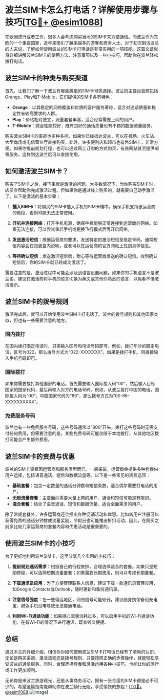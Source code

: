 # 波兰SIM卡怎么打电话？详解使用步骤与技巧[[TG💪+ @esim1088](https://t.me/s/esim1088)]

在欧洲旅行或者工作，很多人会考虑购买当地的SIM卡来方便通信。而波兰作为东欧的一个重要国家，近年来吸引了越来越多的游客和商务人士。对于初次到访波兰的人来说，了解如何使用波兰的SIM卡打电话是非常实用的一项技能。这篇文章就将详细讲解波兰SIM卡的使用方法、注意事项以及一些小技巧，帮助你在波兰轻松拨打电话。

## 波兰SIM卡的种类与购买渠道

首先，让我们了解一下波兰有哪些类型的SIM卡可供选择。波兰的主要运营商包括Orange、Play和T-Mobile，它们提供的SIM卡各有特色：

- **Orange**：以其稳定的网络覆盖和优质的客户服务著称，适合对通话质量和稳定性有较高要求的人群。
- **Play**：价格相对便宜，流量套餐丰富，适合经常需要上网的用户。
- **T-Mobile**：综合性能较好，既有良好的通话质量也有不错的数据流量服务。

购买波兰SIM卡的渠道也多种多样。如果你已经抵达波兰，可以在机场、火车站、大型商场或电信营业厅直接购买。此外，许多便利店和超市也有售SIM卡，非常方便。如果你提前规划行程，也可以通过网上订购的方式购买，有些网站甚至提供邮寄服务，这样到达波兰后可以直接使用。

## 如何激活波兰SIM卡？

购买了SIM卡之后，接下来就是激活的问题。大多数情况下，当你购买SIM卡时，店员会帮助你完成激活过程。但如果你是通过线上购买的，就需要自己动手激活了。以下是激活的基本步骤：

1. **插入SIM卡**：将购买的SIM卡插入手机的SIM卡槽中。确保手机支持该运营商的频段，否则可能无法正常使用。
   
2. **开机并连接网络**：打开手机电源，确保手机能够正常连接到运营商的网络。如果无法连接，可以尝试重启手机或更换飞行模式后再开启网络。

3. **发送激活短信**：根据运营商的要求，发送特定的激活短信至指定号码。通常短信内容会在包装盒内说明，或者可以在运营商的官方网站上找到具体信息。

4. **等待确认短信**：发送激活短信后，耐心等待运营商发送的确认短信。收到确认短信后，你的SIM卡就已经成功激活了。

需要注意的是，激活过程中可能会涉及到语言设置问题。如果你的手机语言不是波兰语，建议在激活前将手机的语言切换为英文或其他你熟悉的语言，以免看不懂激活提示。

## 波兰SIM卡的拨号规则

激活完成后，就可以开始使用波兰SIM卡打电话了。波兰的拨号规则和其他国家类似，但也有一些需要注意的地方。

### 国内拨打

在国内拨打固定电话时，只需输入区号和电话号码即可。例如，拨打华沙的固定电话，区号为022，那么拨号方式为“022-XXXXXXX”。如果是拨打手机，则直接输入手机号码即可。

### 国际拨打

如果你需要拨打其他国家的电话，首先需要输入国际接入码“00”，然后输入目标国家的国家代码，最后再输入对方的电话号码。例如，从波兰拨打中国的电话，国际接入码为“00”，中国国家代码为“86”，那么拨号方式为“00-86-XXXXXXXXXX”。

### 免费服务号码

波兰也有一些免费服务号码，这些号码通常以“800”开头。拨打这些号码时无需支付任何费用，但需要注意的是，某些免费号码可能仅限于本地拨打，从其他地区拨打可能会产生额外费用。

## 波兰SIM卡的资费与优惠

波兰的SIM卡资费因运营商和服务类型而异。一般来说，运营商会提供多种套餐供用户选择，包括语音通话、短信和数据流量等。以下是一些常见的资费选项：

- **基础套餐**：包含一定数量的通话分钟数和短信条数，适合偶尔需要打电话的用户。
- **无限流量套餐**：主要面向需要大量上网的用户，通话和短信可能是有限的。
- **混合套餐**：结合了语音通话、短信和数据流量，适合全面需求的用户。

除了常规套餐外，许多运营商还会推出各种促销活动和优惠。比如新用户注册可以获得免费的通话分钟数或流量奖励，节假日也可能推出折扣活动。因此，在购买之前多比较几家运营商的套餐内容和优惠活动是很重要的。

## 使用波兰SIM卡的小技巧

为了更好地利用波兰SIM卡，这里分享几个实用的小技巧：

1. **提前规划通话需求**：根据自己的行程安排，合理选择适合的套餐。如果只是短期停留，可以选择短期流量套餐；如果需要长期使用，则可以考虑长期套餐。

2. **下载通讯录应用**：为了方便管理联系人信息，建议下载一款通讯录管理应用，如Google Contacts或Outlook，随时更新和备份通讯录。

3. **注意信号强度**：在一些偏远地区，网络信号可能较弱，建议随身携带备用充电宝，避免手机没电导致无法接通电话。

4. **利用Wi-Fi通话功能**：如果担心流量消耗过多，可以启用手机的Wi-Fi通话功能，在有Wi-Fi的情况下进行通话，既省钱又便捷。

## 总结

通过本文的详细介绍，相信你对如何使用波兰SIM卡打电话已经有了清晰的认识。无论是购买渠道、激活流程还是拨号规则，只要按照正确的步骤操作，就能轻松享受波兰的通信服务。同时，合理选择套餐和灵活运用各种小技巧，也能让你的旅行或工作更加顺利。

无论你是来波兰旅游观光，还是从事商务活动，拥有一张合适的SIM卡都是必不可少的。希望这篇指南能帮助你在波兰畅行无阻，享受愉快的旅程！[[TG💪+ @esim1088](https://t.me/s/esim1088) ![Image](https://i.postimg.cc/4NQfJmqS/Snipaste-2025-05-13-00-14-12.png)]
